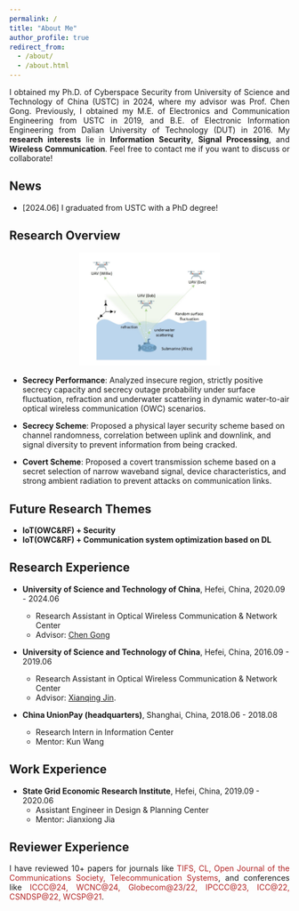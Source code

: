 ```yaml
---
permalink: /
title: "About Me"
author_profile: true
redirect_from: 
  - /about/
  - /about.html
---
```


<p style="text-align:justify">I obtained my Ph.D. of Cyberspace Security  from University of Science and Technology of China (USTC) in 2024, where my advisor was Prof. Chen Gong. Previously, I obtained my M.E. of Electronics and Communication Engineering from USTC  in 2019, and B.E. of Electronic Information Engineering from Dalian University of Technology (DUT) in 2016. My <b>research interests</b> lie in <b>Information Security</b>, <b>Signal Processing</b>, and <b>Wireless Communication</b>.  Feel free to contact me if you want to discuss or collaborate!</p>


News
------

* [2024.06] I graduated from USTC with a PhD degree!


Research Overview
------
<div align="center">
<img src="/images/system_model.JPG" width="50%">
</div>

<!-- <img src="https://static.jyshare.com/images/runoob-logo.png" width="50%"> -->

- **Secrecy Performance**: Analyzed insecure region, strictly positive secrecy capacity and secrecy outage probability under surface fluctuation, refraction and underwater scattering in dynamic water-to-air optical wireless communication (OWC) scenarios.

- **Secrecy Scheme**: Proposed a physical layer security scheme  based on channel randomness, correlation between uplink and downlink, and signal diversity to prevent information from being cracked.

- **Covert Scheme**: Proposed a covert transmission scheme based on a secret selection of narrow waveband signal, device characteristics, and strong ambient radiation to prevent attacks on communication links.

Future Research Themes
------
- **IoT(OWC&RF) + Security**
- **IoT(OWC&RF) + Communication system optimization based on DL**

Research Experience
------
- **University of Science and Technology of China**, Hefei, China, 2020.09 - 2024.06
  - Research Assistant in Optical Wireless Communication & Network Center
  - Advisor: [Chen Gong](http://staff.ustc.edu.cn/~cgong821/)

- **University of Science and Technology of China**, Hefei, China, 2016.09 - 2019.06
  - Research Assistant in Optical Wireless Communication & Network Center
  - Advisor: [Xianqing Jin](https://ieeexplore.ieee.org/author/37306691100).
 
- **China UnionPay (headquarters)**, Shanghai, China, 2018.06 - 2018.08
  - Research Intern in Information Center
  - Mentor: Kun Wang

Work Experience
------
- **State Grid Economic Research Institute**, Hefei, China, 2019.09 - 2020.06
  - Assistant Engineer in Design & Planning Center
  - Mentor: Jianxiong Jia

Reviewer Experience
------
<p style="text-align:justify">I have reviewed 10+ papers for journals like <font color=FireBrick>TIFS, CL, Open Journal of the Communications Society, Telecommunication Systems</font>, and  conferences like <font color=FireBrick>ICCC@24, WCNC@24, Globecom@23/22, IPCCC@23, ICC@22, CSNDSP@22, WCSP@21</font>.</p>


